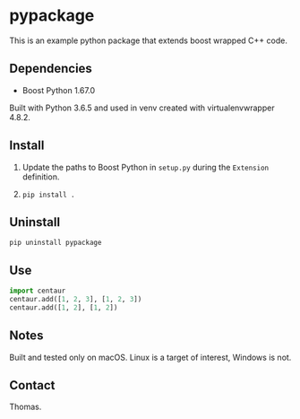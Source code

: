 # pypackage

This is an example python package that extends boost wrapped C++ code.

## Dependencies

* Boost Python 1.67.0

Built with Python 3.6.5 and used in venv created with virtualenvwrapper 4.8.2.

## Install

1. Update the paths to Boost Python in `setup.py` during the `Extension` definition.

2. ` pip install . `

## Uninstall

` pip uninstall pypackage `

## Use

```python
import centaur
centaur.add([1, 2, 3], [1, 2, 3])
centaur.add([1, 2], [1, 2])
```

## Notes

Built and tested only on macOS. Linux is a target of interest, Windows is not.

## Contact

Thomas.
